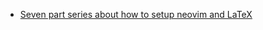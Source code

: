 
* [Seven part series about how to setup neovim and LaTeX](https://www.ejmastnak.com/tutorials/vim-latex/intro/)
